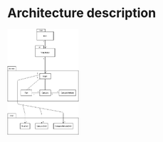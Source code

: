 # Architecture description

<img src="https://github.com/jrhel/ot-harjoitustyo2020/blob/master/documentation/pictures/package-classDiagram.jpg" width="160">
